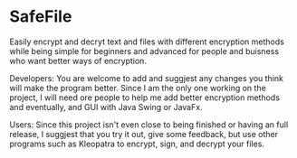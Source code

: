 # SafeFile
Easily encrypt and decryt text and files with different encryption methods while being simple for beginners and advanced for people and buisness who want better ways of encryption. 

Developers:
You are welcome to add and suggjest any changes you think will make the program better. Since I am the only one working on the project, I will need ore people to help me add better encryption methods and eventually, and GUI with Java Swing or JavaFx. 

Users:
Since this project isn't even close to being finished or having an full release, I suggjest that you try it out, give some feedback, but use  other programs such as Kleopatra to encrypt, sign, and decrypt your files.
